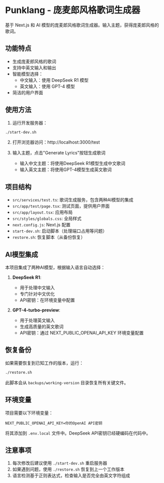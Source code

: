 # Punklang - 庞麦郎风格歌词生成器

基于 Next.js 和 AI 模型的庞麦郎风格歌词生成器。输入主题，获得庞麦郎风格的歌词。

## 功能特点

- 生成庞麦郎风格的歌词
- 支持中英文输入和输出
- 智能模型选择：
  - 中文输入：使用 DeepSeek R1 模型
  - 英文输入：使用 GPT-4 模型
- 简洁的用户界面

## 使用方法

1. 运行开发服务器：

```bash
./start-dev.sh
```

2. 打开浏览器访问：http://localhost:3000/test

3. 输入主题，点击"Generate Lyrics"按钮生成歌词
   - 输入中文主题：将使用DeepSeek R1模型生成中文歌词
   - 输入英文主题：将使用GPT-4模型生成英文歌词

## 项目结构

- `src/services/test.ts`: 歌词生成服务，包含两种AI模型的集成
- `src/app/test/page.tsx`: 测试页面，提供用户界面
- `src/app/layout.tsx`: 应用布局
- `src/styles/globals.css`: 全局样式
- `next.config.js`: Next.js 配置
- `start-dev.sh`: 启动脚本（处理端口占用等问题）
- `restore.sh`: 恢复脚本（从备份恢复）

## AI模型集成

本项目集成了两种AI模型，根据输入语言自动选择：

1. **DeepSeek R1**:
   - 用于处理中文输入
   - 专门针对中文优化
   - API密钥：在环境变量中配置

2. **GPT-4-turbo-preview**:
   - 用于处理英文输入 
   - 生成高质量的英文歌词
   - API密钥：通过 NEXT_PUBLIC_OPENAI_API_KEY 环境变量配置

## 恢复备份

如果需要恢复到已知工作的版本，运行：

```bash
./restore.sh
```

此脚本会从 `backups/working-version` 目录恢复所有关键文件。

## 环境变量

项目需要以下环境变量：

```
NEXT_PUBLIC_OPENAI_API_KEY=你的OpenAI API密钥
```

将其添加到 `.env.local` 文件中。DeepSeek API密钥已经硬编码在代码中。

## 注意事项

1. 每次修改后建议使用 `./start-dev.sh` 重启服务器
2. 如果遇到问题，使用 `./restore.sh` 恢复到上一个工作版本
3. 语言检测基于正则表达式，检查输入是否完全由英文字符组成 